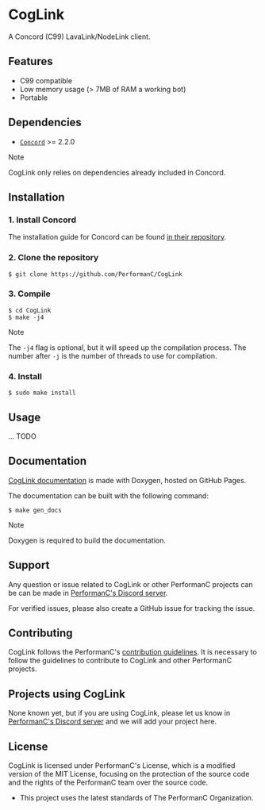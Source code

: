 # CogLink

A Concord (C99) LavaLink/NodeLink client.

## Features

- C99 compatible
- Low memory usage (> 7MB of RAM a working bot)
- Portable

## Dependencies

- [`Concord`](https://github.com/Cogmasters/Concord) >= 2.2.0

> [!NOTE]
> CogLink only relies on dependencies already included in Concord.

## Installation

### 1. Install Concord

The installation guide for Concord can be found [in their repository](https://github.com/Cogmasters/concord?tab=readme-ov-file#build-instructions).

### 2. Clone the repository

```shell
$ git clone https://github.com/PerformanC/CogLink
```

### 3. Compile

```shell
$ cd CogLink
$ make -j4
```

> [!NOTE]
> The `-j4` flag is optional, but it will speed up the compilation process. The number after `-j` is the number of threads to use for compilation.

### 4. Install

```shell
$ sudo make install
```

## Usage

... TODO

## Documentation

[CogLink documentation](https://performanc.github.io/CoglinDocs/) is made with Doxygen, hosted on GitHub Pages.

The documentation can be built with the following command:

```shell
$ make gen_docs
```

> [!NOTE]
> Doxygen is required to build the documentation.

## Support

Any question or issue related to CogLink or other PerformanC projects can be can be made in [PerformanC's Discord server](https://discord.gg/uPveNfTuCJ).

For verified issues, please also create a GitHub issue for tracking the issue.

## Contributing

CogLink follows the PerformanC's [contribution guidelines](https://github.com/PerformanC/contributing). It is necessary to follow the guidelines to contribute to CogLink and other PerformanC projects.

## Projects using CogLink

None known yet, but if you are using CogLink, please let us know in [PerformanC's Discord server](https://discord.gg/uPveNfTuCJ) and we will add your project here.

## License

CogLink is licensed under PerformanC's License, which is a modified version of the MIT License, focusing on the protection of the source code and the rights of the PerformanC team over the source code.

* This project uses the latest standards of The PerformanC Organization.